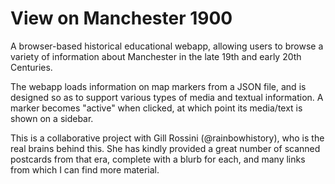 # View on Manchester 1900

A browser-based historical educational webapp, allowing users to browse a variety of information about Manchester in the late 19th and early 20th Centuries.

The webapp loads information on map markers from a JSON file, and is designed so as to support various types of media and textual information. A marker becomes "active" when clicked, at which point its media/text is shown on a sidebar.

This is a collaborative project with Gill Rossini (@rainbowhistory), who is the real brains behind this. She has kindly provided a great number of scanned postcards from that era, complete with a blurb for each, and many links from which I can find more material.